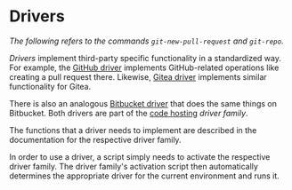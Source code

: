 # Drivers

_The following refers to the commands `git-new-pull-request` and `git-repo`._

_Drivers_ implement third-party specific functionality in a standardized way.
For example, the [GitHub driver](/src/drivers/github.go) implements
GitHub-related operations like creating a pull request there. Likewise,  [Gitea driver](/src/drivers/gitea.go) implements similar functionality for Gitea.

There is also an analogous [Bitbucket driver](/src/drivers/bitbucket.go) that
does the same things on Bitbucket. Both drivers are part of the
[code hosting](/src/drivers/code_hosting_driver.go) _driver family_.

The functions that a driver needs to implement are described in the
documentation for the respective driver family.

In order to use a driver, a script simply needs to activate the respective
driver family. The driver family's activation script then automatically
determines the appropriate driver for the current environment and runs it.
